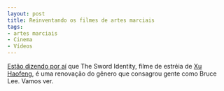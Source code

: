 ```yaml
---
layout: post
title: Reinventando os filmes de artes marciais
tags:
- artes marciais
- Cinema
- Vídeos
---
```


[Estão dizendo por aí](http://mubi.com/notebook/posts/venice-and-toronto-2011-xu-haofengs-the-sword-identity) que The Sword Identity, filme de estréia de [Xu Haofeng](http://mubi.com/cast_members/185264), é uma renovação do gênero que consagrou gente como Bruce Lee. Vamos ver.
